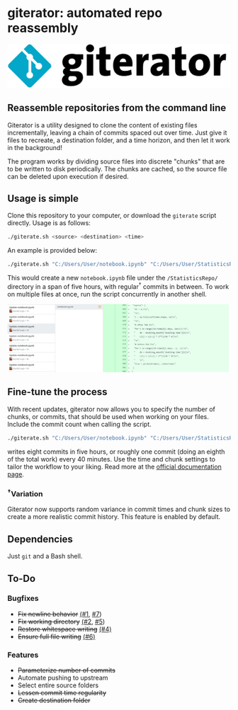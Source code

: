 # giterator: automated repo reassembly
![giterator logo](https://raw.githubusercontent.com/KartikChugh/giterator/master/img/logo.jpg)

## Reassemble repositories from the command line
Giterator is a utility designed to clone the content of existing files incrementally, leaving a chain of commits spaced out over time. Just give it files to recreate, a destination folder, and a time horizon, and then let it work in the background!

The program works by dividing source files into discrete "chunks" that are to be written to disk periodically. The chunks are cached, so the source file can be deleted upon execution if desired.

## Usage is simple
Clone this repository to your computer, or download the `giterate` script directly. 
Usage is as follows:
```bash
./giterate.sh <source> <destination> <time>
```
An example is provided below:
```bash
./giterate.sh "C:/Users/User/notebook.ipynb" "C:/Users/User/StatisticsRepo/" 5
```

This would create a new `notebook.ipynb` file under the `/StatisticsRepo/` directory in a span of five hours, with regular<sup>†</sup> commits in between. To work on multiple files at once, run the script concurrently in another shell.

![giterator logo](https://raw.githubusercontent.com/KartikChugh/giterator/master/img/example.PNG)

## Fine-tune the process
With recent updates, giterator now allows you to specify the number of chunks, or commits, that should be used when working on your files. Include the commit count when calling the script.

```bash
./giterate.sh "C:/Users/User/notebook.ipynb" "C:/Users/User/StatisticsRepo/" 5 8 
```

writes eight commits in five hours, or roughly one commit (doing an eighth of the total work) every 40 minutes. Use the time and chunk settings to tailor the workflow to your liking. Read more at the [official documentation page](https://github.com/KartikChugh/giterator/wiki#giteratesh).

### <sup>†</sup>Variation
Giterator now supports random variance in commit times and chunk sizes to create a more realistic commit history. This feature is enabled by default.

## Dependencies
Just `git` and a Bash shell.

## To-Do
### Bugfixes
- ~~Fix newline behavior~~ [(#1](https://github.com/KartikChugh/giterator/issues/1), [#7](https://github.com/KartikChugh/giterator/issues/7))
- ~~Fix working directory~~ [(#2](https://github.com/KartikChugh/giterator/issues/2), [#5](https://github.com/KartikChugh/giterator/issues/5))
- ~~Restore whitespace writing~~ [(#4)](https://github.com/KartikChugh/giterator/issues/4)
- ~~Ensure full file writing~~ [(#6)](https://github.com/KartikChugh/giterator/issues/6)

### Features
- ~~Parameterize number of commits~~
- Automate pushing to upstream
- Select entire source folders
- ~~Lessen commit time regularity~~
- ~~Create destination folder~~
